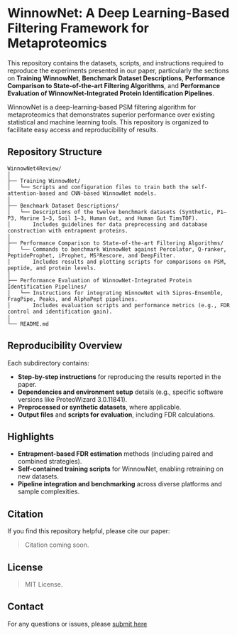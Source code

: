# WinnowNet: A Deep Learning-Based Filtering Framework for Metaproteomics

This repository contains the datasets, scripts, and instructions required to reproduce the experiments presented in our paper, particularly the sections on **Training WinnowNet**, **Benchmark Dataset Descriptions**, **Performance Comparison to State-of-the-art Filtering Algorithms**, and **Performance Evaluation of WinnowNet-Integrated Protein Identification Pipelines**.

WinnowNet is a deep-learning-based PSM filtering algorithm for metaproteomics that demonstrates superior performance over existing statistical and machine learning tools. This repository is organized to facilitate easy access and reproducibility of results.

## Repository Structure

```
WinnowNet4Review/
│
├── Training WinnowNet/
│   └── Scripts and configuration files to train both the self-attention-based and CNN-based WinnowNet models.
│
├── Benchmark Dataset Descriptions/
│   └── Descriptions of the twelve benchmark datasets (Synthetic, P1–P3, Marine 1–3, Soil 1–3, Human Gut, and Human Gut TimsTOF).
│       Includes guidelines for data preprocessing and database construction with entrapment proteins.
│
├── Performance Comparison to State-of-the-art Filtering Algorithms/
│   └── Commands to benchmark WinnowNet against Percolator, Q-ranker, PeptideProphet, iProphet, MS²Rescore, and DeepFilter.
│       Includes results and plotting scripts for comparisons on PSM, peptide, and protein levels.
│
├── Performance Evaluation of WinnowNet-Integrated Protein Identification Pipelines/
│   └── Instructions for integrating WinnowNet with Sipros-Ensemble, FragPipe, Peaks, and AlphaPept pipelines.
│       Includes evaluation scripts and performance metrics (e.g., FDR control and identification gain).
│
└── README.md
```

## Reproducibility Overview

Each subdirectory contains:
- **Step-by-step instructions** for reproducing the results reported in the paper.
- **Dependencies and environment setup** details (e.g., specific software versions like ProteoWizard 3.0.11841).
- **Preprocessed or synthetic datasets**, where applicable.
- **Output files** and **scripts for evaluation**, including FDR calculations.

## Highlights

- **Entrapment-based FDR estimation** methods (including paired and combined strategies).
- **Self-contained training scripts** for WinnowNet, enabling retraining on new datasets.
- **Pipeline integration and benchmarking** across diverse platforms and sample complexities.

## Citation

If you find this repository helpful, please cite our paper:

> Citation coming soon.

## License

> MIT License.

## Contact

For any questions or issues, please [submit here](https://github.com/Biocomputing-Research-Group/WinnowNet4Review/issues)
